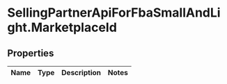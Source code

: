 # SellingPartnerApiForFbaSmallAndLight.MarketplaceId

## Properties
Name | Type | Description | Notes
------------ | ------------- | ------------- | -------------
